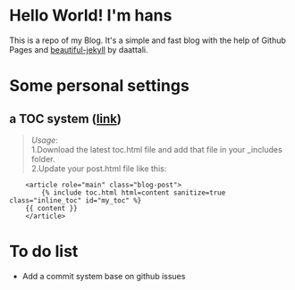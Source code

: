 # Hello World! I'm hans
This is a repo of my Blog. It's a simple and fast blog with the help of Github Pages and [beautiful-jekyll](https://github.com/daattali/beautiful-jekyll) by daattali.

# Some personal settings
## a TOC system ([link](https://github.com/allejo/jekyll-toc))
> _Usage_: <br/>1.Download the latest toc.html file and add that file in your _includes folder.<br/>2.Update your post.html file like this:
```
    <article role="main" class="blog-post">
        {% include toc.html html=content sanitize=true class="inline_toc" id="my_toc" %}
    {{ content }}
    </article>
```
# To do list
* Add a commit system base on github issues